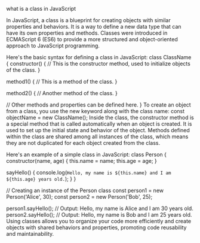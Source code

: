 what is a class in JavaScript



In JavaScript, a class is a blueprint for creating objects with similar properties and behaviors. It is a way to define a new data type that can have its own properties and methods. Classes were introduced in ECMAScript 6 (ES6) to provide a more structured and object-oriented approach to JavaScript programming.

Here's the basic syntax for defining a class in JavaScript:
class ClassName {
  constructor() {
    // This is the constructor method, used to initialize objects of the class.
  }

  method1() {
    // This is a method of the class.
  }

  method2() {
    // Another method of the class.
  }

  // Other methods and properties can be defined here.
}
To create an object from a class, you use the new keyword along with the class name:
const objectName = new ClassName();
Inside the class, the constructor method is a special method that is called automatically when an object is created. It is used to set up the initial state and behavior of the object. Methods defined within the class are shared among all instances of the class, which means they are not duplicated for each object created from the class.

Here's an example of a simple class in JavaScript:
class Person {
  constructor(name, age) {
    this.name = name;
    this.age = age;
  }

  sayHello() {
    console.log(`Hello, my name is ${this.name} and I am ${this.age} years old.`);
  }
}

// Creating an instance of the Person class
const person1 = new Person('Alice', 30);
const person2 = new Person('Bob', 25);

person1.sayHello(); // Output: Hello, my name is Alice and I am 30 years old.
person2.sayHello(); // Output: Hello, my name is Bob and I am 25 years old.
Using classes allows you to organize your code more efficiently and create objects with shared behaviors and properties, promoting code reusability and maintainability.